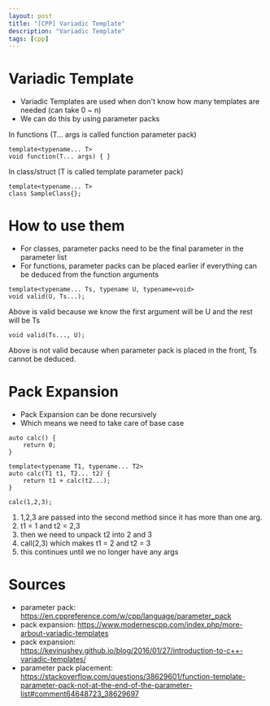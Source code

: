 ```yaml
---
layout: post
title: "[CPP] Variadic Template"
description: "Variadic Template"
tags: [cpp]
---
```

# Variadic Template
- Variadic Templates are used when don't know how many templates are needed (can take 0 ~ n)
- We can do this by using parameter packs 

In functions (T... args is called function parameter pack)
```
template<typename... T>
void function(T... args) { }
```

In class/struct (T is called template parameter pack)
```
template<typename... T>
class SampleClass{};
```

# How to use them 
- For classes, parameter packs need to be the final parameter in the parameter list
- For functions, parameter packs can be placed earlier if everything can be deduced from the function arguments 

```
template<typename... Ts, typename U, typename=void>
void valid(U, Ts...);
```

Above is valid because we know the first argument will be U and the rest will be Ts 

```
void valid(Ts..., U);
```

Above is not valid because when parameter pack is placed in the front, Ts cannot be deduced. 

# Pack Expansion
- Pack Expansion can be done recursively 
- Which means we need to take care of base case 

```
auto calc() {
    return 0;
}

template<typename T1, typename... T2>
auto calc(T1 t1, T2... t2) {
    return t1 + calc(t2...);
}

calc(1,2,3);
```

1. 1,2,3 are passed into the second method since it has more than one arg.
2. t1 = 1 and t2 = 2,3 
3. then we need to unpack t2 into 2 and 3 
4. call(2,3) which makes t1 = 2 and t2 = 3
5. this continues until we no longer have any args 


# Sources
- parameter pack: https://en.cppreference.com/w/cpp/language/parameter_pack
- pack expansion: https://www.modernescpp.com/index.php/more-arbout-variadic-templates
- pack expansion: https://kevinushey.github.io/blog/2016/01/27/introduction-to-c++-variadic-templates/
- parameter pack placement: https://stackoverflow.com/questions/38629601/function-template-parameter-pack-not-at-the-end-of-the-parameter-list#comment64648723_38629697

